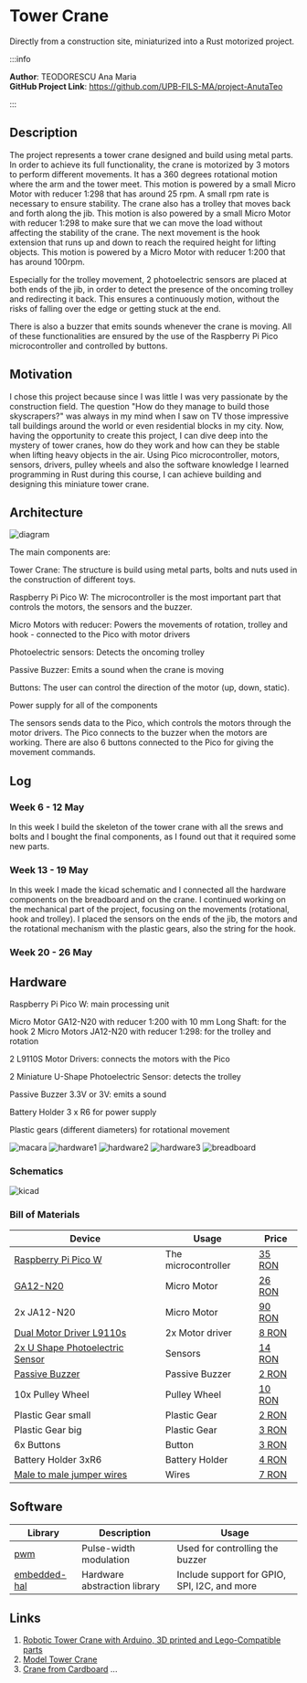 # Tower Crane

Directly from a construction site, miniaturized into a Rust motorized project.

:::info 

**Author**: TEODORESCU Ana Maria \
**GitHub Project Link**: https://github.com/UPB-FILS-MA/project-AnutaTeo

:::

## Description

The project represents a tower crane designed and build using metal parts. In order to achieve its full functionality, the crane is motorized by 3 motors to perform different movements. It has a 360 degrees rotational motion where the arm and the tower meet. This motion is powered by a small Micro Motor with reducer 1:298 that has around 25 rpm. A small rpm rate is necessary to ensure stability. The crane also has a trolley that moves back and forth along the jib. This motion is also powered by a small Micro Motor with reducer 1:298 to make sure that we can move the load without affecting the stability of the crane. The next movement is the hook extension that runs up and down to reach the required height for lifting objects. This motion is powered by a Micro Motor with reducer 1:200 that has around 100rpm.

Especially for the trolley movement, 2 photoelectric sensors are placed at both ends of the jib, in order to detect the presence of the oncoming trolley and redirecting it back. This ensures a continuously motion, without the risks of falling over the edge or getting stuck at the end.

There is also a buzzer that emits sounds whenever the crane is moving. All of these functionalities are ensured by the use of the Raspberry Pi Pico microcontroller and controlled by buttons.


## Motivation

I chose this project because since I was little I was very passionate by the construction field. The question "How do they manage to build those skyscrapers?" was always in my mind when I saw on TV those impressive tall buildings around the world or even residential blocks in my city. Now, having the opportunity to create this project, I can dive deep into the mystery of tower cranes, how do they work and how can they be stable when lifting heavy objects in the air. Using Pico microcontroller, motors, sensors, drivers, pulley wheels and also the software knowledge I learned programming in Rust during this course, I can achieve building and designing this miniature tower crane.

## Architecture 

![diagram](diagram.jpg)

The main components are:

Tower Crane: The structure is build using metal parts, bolts and nuts used in the construction of different toys.

Raspberry Pi Pico W: The microcontroller is the most important part that controls the motors, the sensors and the buzzer.

Micro Motors with reducer: Powers the movements of rotation, trolley and hook - connected to the Pico with motor drivers

Photoelectric sensors: Detects the oncoming trolley

Passive Buzzer: Emits a sound when the crane is moving

Buttons: The user can control the direction of the motor (up, down, static).

Power supply for all of the components

The sensors sends data to the Pico, which controls the motors through the motor drivers. The Pico connects to the buzzer when the motors are working. There are also 6 buttons connected to the Pico for giving the movement commands.

## Log

<!-- write every week your progress here -->

### Week 6 - 12 May

In this week I build the skeleton of the tower crane with all the srews and bolts and I bought the final components, as I found out that it required some new parts. 

### Week 13 - 19 May

In this week I made the kicad schematic and I connected all the hardware components on the breadboard and on the crane. I continued working on the mechanical part of the project, focusing on the movements (rotational, hook and trolley). I placed the sensors on the ends of the jib, the motors and the rotational mechanism with the plastic gears, also the string for the hook.

### Week 20 - 26 May

## Hardware

Raspberry Pi Pico W: main processing unit

Micro Motor GA12-N20 with reducer 1:200 with 10 mm Long Shaft: for the hook
2 Micro Motors JA12-N20 with reducer 1:298: for the trolley and rotation

2 L9110S Motor Drivers: connects the motors with the Pico

2 Miniature U-Shape Photoelectric Sensor: detects the trolley

Passive Buzzer 3.3V or 3V: emits a sound 

Battery Holder 3 x R6 for power supply

Plastic gears (different diameters) for rotational movement

![macara](macara.jpg)
![hardware1](hardware1.jpg)
![hardware2](hardware2.jpg)
![hardware3](hardware3.jpg)
![breadboard](breadboard.jpg)

### Schematics

![kicad](kicad.jpg)

### Bill of Materials

<!-- Fill out this table with all the hardware components that you might need.

The format is 
```
| [Device](link://to/device) | This is used ... | [price](link://to/store) |

```

-->

| Device | Usage | Price |
|--------|--------|-------|
| [Raspberry Pi Pico W](https://www.raspberrypi.com/documentation/microcontrollers/raspberry-pi-pico.html) | The microcontroller | [35 RON](https://www.optimusdigital.ro/en/raspberry-pi-boards/12394-raspberry-pi-pico-w.html) |
| [GA12-N20](https://www.handsontec.com/dataspecs/GA12-N20.pdf) | Micro Motor | [26 RON](https://www.optimusdigital.ro/ro/motoare-micro-motoare-cu-reductor/681-micro-motor-cu-reductor-ga12-n20-1200.html?search_query=Micro+Motor+GA12-N20+cu+Reductor+1%3A200+%C8%99i+Ax+de+10+mm&results=7) |
| 2x JA12-N20 | Micro Motor | [90 RON](https://www.optimusdigital.ro/ro/motoare-micro-motoare-cu-reductor/237-motor-cu-reductor-ja12-n20-.html?search_query=Micro+Motor+cu+Reductor+JA12-N20+1%3A298&results=2) |
| [Dual Motor Driver L9110s](https://www.laskakit.cz/user/related_files/l9110_2_channel_motor_driver.pdf) | 2x Motor driver | [8 RON](https://www.optimusdigital.ro/ro/drivere-de-motoare-cu-perii/480-driver-de-motoare-l9110s.html?search_query=Driver+de+Motoare+Dual+L9110S&results=2) |
| [2x U Shape Photoelectric Sensor](https://datasheet.octopart.com/PM-L54-Panasonic-datasheet-33007024.pdf)| Sensors | [14 RON](https://www.optimusdigital.ro/en/optical-sensors/599-senzor-fotoelectric-in-miniatura-in-forma-de-u.html) |
| [Passive Buzzer](https://components101.com/misc/buzzer-pinout-working-datasheet) | Passive Buzzer | [2 RON](https://www.optimusdigital.ro/ro/audio-buzzere/12247-buzzer-pasiv-de-33v-sau-3v.html) |
| 10x Pulley Wheel | Pulley Wheel | [10 RON](https://www.optimusdigital.ro/ro/mecanica-roti-scripete/406-roata-scripete-de-93-mm.html?search_query=Roata+Scripete+Alba+%CE%A69.3-2A&results=1) |
| Plastic Gear small | Plastic Gear | [2 RON](https://www.optimusdigital.ro/ro/mecanica-roti-dintate/2477-roata-dinata-din-plastic-m05-pentru-ax-d-de-3-mm.html?search_query=Roata+Din%C8%9Bata+din+Plastic+M0.5+pentru+Ax+D+de+3+mm&results=3) |
| Plastic Gear big| Plastic Gear | [3 RON](https://www.optimusdigital.ro/ro/mecanica-roti-dintate/980-roata-dinata-din-plastic-78-25a.html?search_query=Roata+Din%C8%9Bata+din+Plastic+78-2.5A&results=1) |
| 6x Buttons | Button | [3 RON](https://www.optimusdigital.ro/ro/butoane-i-comutatoare/1119-buton-6x6x6.html?search_query=Buton+6x6x6&results=1) |
| Battery Holder 3xR6 | Battery Holder | [4 RON](https://www.optimusdigital.ro/ro/suporturi-de-baterii/1090-suport-baterii-3-x-r6.html?search_query=Suport+baterii+3xR6&results=1) |
| [Male to male jumper wires](https://media.digikey.com/pdf/Data%20Sheets/Digi-Key%20PDFs/Jumper_Wire_Kits.pdf) | Wires | [7 RON](https://www.optimusdigital.ro/ro/fire-fire-mufate/884-set-fire-tata-tata-40p-10-cm.html?search_query=Fire+Colorate+Tata-Tata+%2840p%2C+10+cm%29&results=10) |



## Software

| Library | Description | Usage |
|---------|-------------|-------|
| [pwm](https://docs.rs/rp2040-hal/latest/rp2040_hal/pwm/index.html) | Pulse-width modulation | Used for controlling the buzzer |
| [embedded-hal](https://docs.rs/embedded-hal/latest/embedded_hal/) | Hardware abstraction library | Include support for GPIO, SPI, I2C, and more |


## Links

<!-- Add a few links that inspired you and that you think you will use for your project -->

1. [Robotic Tower Crane with Arduino, 3D printed and Lego-Compatible parts ](https://www.youtube.com/watch?v=wK85V26j7AA&ab_channel=TartRobotics)
2. [Model Tower Crane](https://www.instructables.com/Model-Tower-Crane-Project/)
3. [Crane from Cardboard](https://www.youtube.com/watch?v=vRyBKM3az6Y&ab_channel=AMFREEVIDEOS)
...
